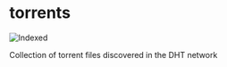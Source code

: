 torrents 
========
![Indexed](https://img.shields.io/badge/indexed-201528-blue)

Collection of torrent files discovered in the DHT network
